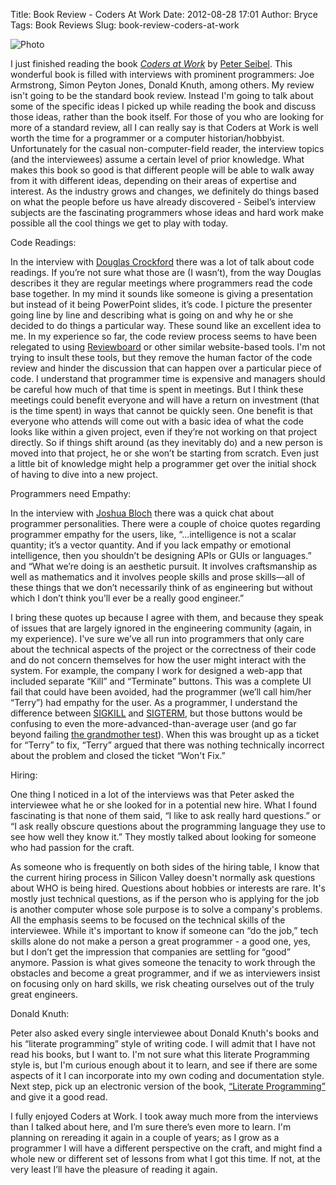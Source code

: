 Title: Book Review - Coders At Work
Date: 2012-08-28 17:01
Author: Bryce
Tags: Book Reviews
Slug: book-review-coders-at-work

![Photo]({attach}/images/cow.png)

I just finished reading the book [*Coders at
Work*](https://en.wikipedia.org/wiki/Coders_at_work) by [Peter
Seibel](https://twitter.com/#!/peterseibel). This wonderful book is
filled with interviews with prominent programmers: Joe Armstrong, Simon
Peyton Jones, Donald Knuth, among others. My review isn't going to be
the standard book review. Instead I'm going to talk about some of the
specific ideas I picked up while reading the book and discuss those
ideas, rather than the book itself. For those of you who are looking for
more of a standard review, all I can really say is that Coders at Work
is well worth the time for a programmer or a computer
historian/hobbyist. Unfortunately for the casual non-computer-field
reader, the interview topics (and the interviewees) assume a certain
level of prior knowledge. What makes this book so good is that different
people will be able to walk away from it with different ideas, depending
on their areas of expertise and interest. As the industry grows and
changes, we definitely do things based on what the people before us have
already discovered - Seibel’s interview subjects are the fascinating
programmers whose ideas and hard work make possible all the cool things
we get to play with today.

Code Readings:

In the interview with [Douglas
Crockford](http://en.wikipedia.org/wiki/Douglas_Crockford) there was a
lot of talk about code readings. If you’re not sure what those are (I
wasn’t), from the way Douglas describes it they are regular meetings
where programmers read the code base together. In my mind it sounds like
someone is giving a presentation but instead of it being PowerPoint
slides, it’s code. I picture the presenter going line by line and
describing what is going on and why he or she decided to do things a
particular way. These sound like an excellent idea to me. In my
experience so far, the code review process seems to have been relegated
to using [Reviewboard](http://www.reviewboard.org/) or other similar
website-based tools. I'm not trying to insult these tools, but they
remove the human factor of the code review and hinder the discussion
that can happen over a particular piece of code. I understand that
programmer time is expensive and managers should be careful how much of
that time is spent in meetings. But I think these meetings could benefit
everyone and will have a return on investment (that is the time spent)
in ways that cannot be quickly seen. One benefit is that everyone who
attends will come out with a basic idea of what the code looks like
within a given project, even if they’re not working on that project
directly. So if things shift around (as they inevitably do) and a new
person is moved into that project, he or she won’t be starting from
scratch. Even just a little bit of knowledge might help a programmer get
over the initial shock of having to dive into a new project.

Programmers need Empathy:

In the interview with [Joshua
Bloch](http://en.wikipedia.org/wiki/Joshua_Bloch) there was a quick chat
about programmer personalities. There were a couple of choice quotes
regarding programmer empathy for the users, like, “...intelligence is
not a scalar quantity; it’s a vector quantity. And if you lack empathy
or emotional intelligence, then you shouldn’t be designing APIs or GUIs
or languages.” and “What we’re doing is an aesthetic pursuit. It
involves craftsmanship as well as mathematics and it involves people
skills and prose skills—all of these things that we don’t necessarily
think of as engineering but without which I don’t think you’ll ever be a
really good engineer.”

I bring these quotes up because I agree with them, and because they
speak of issues that are largely ignored in the engineering community
(again, in my experience). I've sure we’ve all run into programmers that
only care about the technical aspects of the project or the correctness
of their code and do not concern themselves for how the user might
interact with the system. For example, the company I work for designed a
web-app that included separate “Kill” and “Terminate” buttons. This was
a complete UI fail that could have been avoided, had the programmer
(we’ll call him/her “Terry”) had empathy for the user. As a programmer,
I understand the difference between
[SIGKILL](https://en.wikipedia.org/wiki/SIGKILL) and
[SIGTERM](https://en.wikipedia.org/wiki/SIGTERM), but those buttons
would be confusing to even the more-advanced-than-average user (and go
far beyond failing [the grandmother
test](http://www.urbandictionary.com/define.php?term=Grandma+Test)).
When this was brought up as a ticket for “Terry” to fix, “Terry” argued
that there was nothing technically incorrect about the problem and
closed the ticket “Won't Fix.”

Hiring:

One thing I noticed in a lot of the interviews was that Peter asked the
interviewee what he or she looked for in a potential new hire. What I
found fascinating is that none of them said, “I like to ask really hard
questions.” or “I ask really obscure questions about the programming
language they use to see how well they know it.” They mostly talked
about looking for someone who had passion for the craft.

As someone who is frequently on both sides of the hiring table, I know
that the current hiring process in Silicon Valley doesn't normally ask
questions about WHO is being hired. Questions about hobbies or interests
are rare. It's mostly just technical questions, as if the person who is
applying for the job is another computer whose sole purpose is to solve
a company's problems. All the emphasis seems to be focused on the
technical skills of the interviewee. While it's important to know if
someone can “do the job,” tech skills alone do not make a person a great
programmer - a good one, yes, but I don’t get the impression that
companies are settling for “good” anymore. Passion is what gives someone
the tenacity to work through the obstacles and become a great
programmer, and if we as interviewers insist on focusing only on hard
skills, we risk cheating ourselves out of the truly great engineers.

Donald Knuth:

Peter also asked every single interviewee about Donald Knuth's books and
his “literate programming” style of writing code. I will admit that I have
not read his books, but I want to. I'm not sure what this literate Programming
style is, but I'm curious enough about it to learn, and see if there are some
aspects of it I can incorporate into my own coding and documentation style. Next
step, pick up an electronic version of the book, [“Literate
Programming”](https://en.wikipedia.org/wiki/Literate_programming) and
give it a good read.

I fully enjoyed Coders at Work. I took away much more from the
interviews than I talked about here, and I’m sure there’s even more to
learn. I'm planning on rereading it again in a couple of years; as I
grow as a programmer I will have a different perspective on the craft,
and might find a whole new or different set of lessons from what I got
this time. If not, at the very least I’ll have the pleasure of reading
it again.
